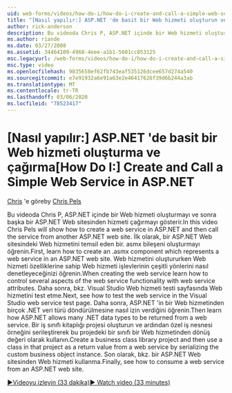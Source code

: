 ```yaml
---
uid: web-forms/videos/how-do-i/how-do-i-create-and-call-a-simple-web-service-in-aspnet
title: "[Nasıl yapılır:] ASP.NET 'de basit bir Web hizmeti oluşturun ve çağırın | Microsoft Docs"
author: rick-anderson
description: Bu videoda Chris P, ASP.NET içinde bir Web hizmeti oluşturmayı ve sonra başka bir ASP.NET Web sitesinden hizmeti çağırmayı gösterir. İlk olarak, oluşturma hakkında bilgi edinin...
ms.author: riande
ms.date: 03/27/2008
ms.assetid: 34464109-4968-4eee-a1b1-5601cc853125
msc.legacyurl: /web-forms/videos/how-do-i/how-do-i-create-and-call-a-simple-web-service-in-aspnet
msc.type: video
ms.openlocfilehash: 9835658ef62fb743eaf535126dcee657d274a540
ms.sourcegitcommit: e7e91932a6e91a63e2e46417626f39d6b244a3ab
ms.translationtype: MT
ms.contentlocale: tr-TR
ms.lasthandoff: 03/06/2020
ms.locfileid: "78523417"
---
```

# <a name="how-do-i-create-and-call-a-simple-web-service-in-aspnet"></a><span data-ttu-id="b7abe-104">[Nasıl yapılır:] ASP.NET 'de basit bir Web hizmeti oluşturma ve çağırma</span><span class="sxs-lookup"><span data-stu-id="b7abe-104">[How Do I:] Create and Call a Simple Web Service in ASP.NET</span></span>

<span data-ttu-id="b7abe-105">[Chris](https://twitter.com/chrispels) 'e göre</span><span class="sxs-lookup"><span data-stu-id="b7abe-105">by [Chris Pels](https://twitter.com/chrispels)</span></span>

<span data-ttu-id="b7abe-106">Bu videoda Chris P, ASP.NET içinde bir Web hizmeti oluşturmayı ve sonra başka bir ASP.NET Web sitesinden hizmeti çağırmayı gösterir.</span><span class="sxs-lookup"><span data-stu-id="b7abe-106">In this video Chris Pels will show how to create a web service in ASP.NET and then call the service from another ASP.NET web site.</span></span> <span data-ttu-id="b7abe-107">İlk olarak, bir ASP.NET Web sitesindeki Web hizmetini temsil eden bir. asmx bileşeni oluşturmayı öğrenin.</span><span class="sxs-lookup"><span data-stu-id="b7abe-107">First, learn how to create an .asmx component which represents a web service in an ASP.NET web site.</span></span> <span data-ttu-id="b7abe-108">Web hizmetini oluştururken Web hizmeti özelliklerine sahip Web hizmeti işlevlerinin çeşitli yönlerini nasıl denetleyeceğinizi öğrenin.</span><span class="sxs-lookup"><span data-stu-id="b7abe-108">When creating the web service learn how to control several aspects of the web service functionality with web service attributes.</span></span> <span data-ttu-id="b7abe-109">Daha sonra, bkz. Visual Studio Web hizmeti testi sayfasında Web hizmetini test etme.</span><span class="sxs-lookup"><span data-stu-id="b7abe-109">Next, see how to test the web service in the Visual Studio web service test page.</span></span> <span data-ttu-id="b7abe-110">Daha sonra, ASP.NET 'in bir Web hizmetinden birçok .NET veri türü döndürülmesine nasıl izin verdiğini öğrenin.</span><span class="sxs-lookup"><span data-stu-id="b7abe-110">Then learn how ASP.NET allows many .NET data types to be returned from a web service.</span></span> <span data-ttu-id="b7abe-111">Bir iş sınıfı kitaplığı projesi oluşturun ve ardından özel iş nesnesi örneğini serileştirerek bu projedeki bir sınıfı bir Web hizmetinden dönüş değeri olarak kullanın.</span><span class="sxs-lookup"><span data-stu-id="b7abe-111">Create a business class library project and then use a class in that project as a return value from a web service by serializing the custom business object instance.</span></span> <span data-ttu-id="b7abe-112">Son olarak, bkz. bir ASP.NET Web sitesinden Web hizmeti kullanma.</span><span class="sxs-lookup"><span data-stu-id="b7abe-112">Finally, see how to consume a web service from an ASP.NET web site.</span></span>

[<span data-ttu-id="b7abe-113">&#9654;Videoyu izleyin (33 dakika)</span><span class="sxs-lookup"><span data-stu-id="b7abe-113">&#9654; Watch video (33 minutes)</span></span>](https://channel9.msdn.com/Blogs/ASP-NET-Site-Videos/how-do-i-create-and-call-a-simple-web-service-in-aspnet)
